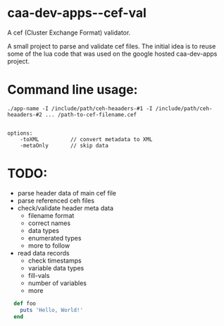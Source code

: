 caa-dev-apps--cef-val
=====================

A cef (Cluster Exchange Format) validator.


A small project to parse and validate cef files.
The initial idea is to reuse some of the lua code that was used on the google hosted caa-dev-apps project.


Command line usage:
===================

    ./app-name -I /include/path/ceh-heaaders-#1 -I /include/path/ceh-heaaders-#2 ... /path-to-cef-filename.cef


    options:
        -toXML          // convert metadata to XML
        -metaOnly       // skip data
        


TODO:
=====
 - parse header data of main cef file
 - parse referenced ceh files
 - check/validate header meta data
    - filename format
    - correct names
    - data types
    - enumerated types
    - more to follow
 - read data records
    - check timestamps
    - variable data types
    - fill-vals
    - number of variables
    - more


    
    
```ruby
  def foo
    puts 'Hello, World!'
  end
```    
